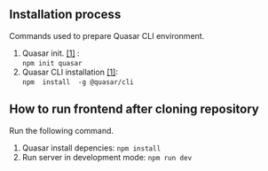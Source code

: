 ## Installation process
Commands used to prepare Quasar CLI environment.

 1. Quasar init. <a href=" https://quasar.dev/start/quasar-cli">[1]</a>
:<br>`npm init quasar`
 2. Quasar CLI installation <a href=" https://quasar.dev/start/quasar-cli">[1]</a>:<br>`npm  install  -g @quasar/cli`

## How to run frontend after cloning repository
Run the following command.
 1. Quasar install depencies: `npm install`
 2. Run server in development mode: `npm run dev`
